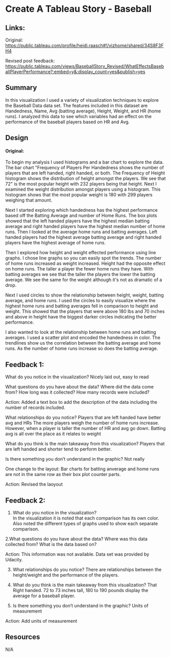 # Create A Tableau Story - Baseball

## Links:
Original: https://public.tableau.com/profile/heidi.raasch#!/vizhome/shared/34S8F3FH4

Revised post feedback: https://public.tableau.com/views/BaseballStory_Revised/WhatEffectsBaseballPlayerPerformance?:embed=y&:display_count=yes&publish=yes

## Summary
In this visualization I used a variety of visualization techniques to explore the Baseball Data data set. The features included in this dataset are Handedness, Name, Avg (batting average), Height, Weight, and HR (home runs). I analyzed this data to see which variables had an effect on the performance of the baseball players based on HR and Avg. 

## Design
#### Original:
To begin my analysis I used histograms and a bar chart to explore the data. The bar chart "Frequency of Players Per Handedness shows the number of players that are left handed, right handed, or both. The Frequency of Height histogram shows the distribution of height amongst the players. We see that 72" is the most popular height with 232 players being that height. Next I examined the weight distribution amongst players using a histogram. This histogram shows that the most popular weight is 180 with 299 players weighing that amount. 

Next I started exploring which handedness has the highest performance based off the Batting Average and number of Home Runs. The box plots showed that the left handed players have the highest median batting average and right handed players have the highest median number of home runs. Then I looked at the average home runs and batting averages. Left handed players had the highest average batting average and right handed players have the highest average of home runs. 

Then I explored how height and weight effected performance using line graphs. I chose line graphs so you can easily spot the trends.  The number of home runs increased as weight increased. Height had the opposite effect on home runs. The taller a player the fewer home runs they have. With batting averages we see that the taller the players the lower the batting average. We see the same for the weight although it's not as dramatic of a drop. 

Next I used circles to show the relationship between height, weight, batting average, and home runs. I used the circles to easily visualize where the highest home runs and batting averages fell in comparison to height and weight. This showed that the players that were above 180 lbs and 70 inches and above in height have the biggest darker circles indicating the better performance.

I also wanted to look at the relationship between home runs and batting averages. I used a scatter plot and encoded the handedness in color. The trendlines show us the correlation between the batting average and home runs. As the number of home runs increase so does the batting average. 

## Feedback 1:
What do you notice in the visualization?
Nicely laid out, easy to read

What questions do you have about the data?
Where did the data come from? How long was it collected? How many records were included?

Action: Added a text box to add the description of the data including the number of records included. 

What relationships do you notice?
Players that are left handed have better avg and HRs
The more players weigh the number of home runs increase.
However, when a player is taller the number of HR and avg go down. 
Batting avg is all over the place as it relates to weight

What do you think is the main takeaway from this visualization?
Players that are left handed and shorter tend to perform better. 

Is there something you don’t understand in the graphic?
Not really

One change to the layout: Bar charts for batting anverage and home runs are not in the same row as their box plot counter parts. 

Action: Revised the laoyout

## Feedback 2:
1. What do you notice in the visualization?   
In the visualization it is noted that each comparison has its own color. Also noted the different types of graphs used to show each separate comparison. 

2.What questions do you have about the data? 
Where was this data collected from? What is the data based on?

Action: This information was not available. Data set was provided by Udacity.

3. What relationships do you notice? 
There are relationships between the height/weight and the performance of the players. 

4. What do you think is the main takeaway from this visualization? 
That Right handed. 72 to 73 inches tall, 180 to 190 pounds display the average for a baseball player. 

5. Is there something you don’t understand in the graphic? 
Units of measurement

Action: Add units of measurement


## Resources
N/A
